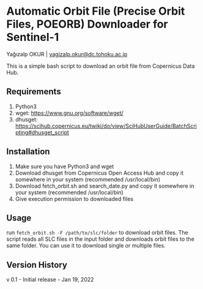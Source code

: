 # Automatic Orbit File (Precise Orbit Files, POEORB) Downloader for Sentinel-1

Yağızalp OKUR | yagizalp.okur@dc.tohoku.ac.jp

This is a simple bash script to download an orbit file from Copernicus Data Hub.

## Requirements

1. Python3
2. wget: https://www.gnu.org/software/wget/
3. dhusget: https://scihub.copernicus.eu/twiki/do/view/SciHubUserGuide/BatchScripting#dhusget_script

## Installation

1. Make sure you have Python3 and wget
2. Download dhusget from Copernicus Open Access Hub and copy it somewhere in your system (recommended /usr/local/bin)
3. Download fetch_orbit.sh and search_date.py and copy it somewhere in your system (recommended /usr/local/bin)
4. Give execution permission to downloaded files

## Usage

run ```fetch_orbit.sh -F /path/to/slc/folder``` to download orbit files.
The script reads all SLC files in the input folder and downloads orbit files to the same folder.
You can use it to download single or multiple files.

## Version History

v 0.1 - Initial release - Jan 19, 2022
